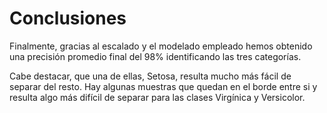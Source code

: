 # Conclusiones

Finalmente, gracias al escalado y el modelado empleado hemos obtenido una precisión promedio final del 98% identificando las tres categorías.

Cabe destacar, que una de ellas, Setosa, resulta mucho más fácil de separar del resto. Hay algunas muestras que quedan en el borde entre si y resulta algo más difícil de separar para las clases Virgínica y Versicolor.